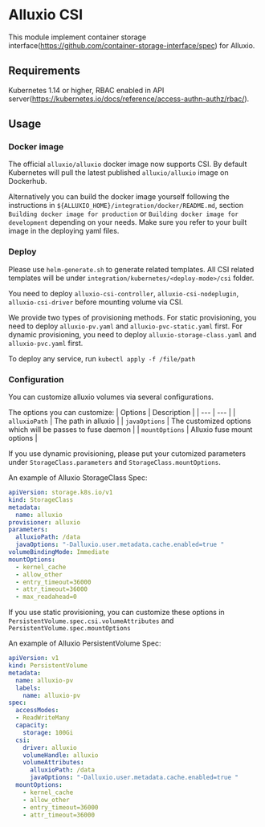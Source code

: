 # Alluxio CSI

This module implement container storage interface(https://github.com/container-storage-interface/spec) for Alluxio.

## Requirements

Kubernetes 1.14 or higher, RBAC enabled in API server(https://kubernetes.io/docs/reference/access-authn-authz/rbac/).

## Usage


### Docker image

The official `alluxio/alluxio` docker image now supports CSI. By default Kubernetes will pull the latest published `alluxio/alluxio` image on Dockerhub.

Alternatively you can build the docker image yourself following the instructions in `${ALLUXIO_HOME}/integration/docker/README.md`,
section `Building docker image for production` or `Building docker image for development` depending on your needs. Make sure you refer to your
built image in the deploying yaml files.

### Deploy

Please use `helm-generate.sh` to generate related templates. All CSI related templates will be under `integration/kubernetes/<deploy-mode>/csi` folder.

You need to deploy `alluxio-csi-controller`, `alluxio-csi-nodeplugin`, `alluxio-csi-driver` before mounting volume via CSI.

We provide two types of provisioning methods. For static provisioning, you need to deploy `alluxio-pv.yaml` and `alluxio-pvc-static.yaml` first.
For dynamic provisioning, you need to deploy `alluxio-storage-class.yaml` and  `alluxio-pvc.yaml` first.

To deploy any service, run `kubectl apply -f /file/path`

### Configuration

You can customize alluxio volumes via several configurations.

The options you can customize:
| Options | Description |
| --- | --- |
| `alluxioPath` | The path in alluxio |
| `javaOptions` | The customized options which will be passes to fuse daemon |
| `mountOptions` | Alluxio fuse mount options |

If you use dynamic provisioning, please put your cutomized parameters under `StorageClass.parameters` and `StorageClass.mountOptions`.

An example of Alluxio StorageClass Spec:
```yaml
apiVersion: storage.k8s.io/v1
kind: StorageClass
metadata:
  name: alluxio
provisioner: alluxio
parameters:
  alluxioPath: /data
  javaOptions: "-Dalluxio.user.metadata.cache.enabled=true "
volumeBindingMode: Immediate
mountOptions:
  - kernel_cache
  - allow_other
  - entry_timeout=36000
  - attr_timeout=36000
  - max_readahead=0
```

If you use static provisioning, you can customize these options in `PersistentVolume.spec.csi.volumeAttributes` and `PersistentVolume.spec.mountOptions`

An example of Alluxio PersistentVolume Spec:
```yaml
apiVersion: v1
kind: PersistentVolume
metadata:
  name: alluxio-pv
  labels:
    name: alluxio-pv
spec:
  accessModes:
  - ReadWriteMany
  capacity:
    storage: 100Gi
  csi:
    driver: alluxio
    volumeHandle: alluxio
    volumeAttributes:
      alluxioPath: /data
      javaOptions: "-Dalluxio.user.metadata.cache.enabled=true "
  mountOptions:
    - kernel_cache
    - allow_other
    - entry_timeout=36000
    - attr_timeout=36000
```
